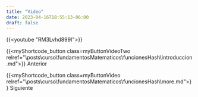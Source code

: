 ```yaml
---
title: "Video"
date: 2023-04-16T18:55:13-06:00
draft: false
---
```


{{<youtube "RM3Lvhd899I">}}

{{<myShortcode_button class=myButtonVideoTwo relref="\posts\curso\fundamentosMatematicos\funcionesHash\introduccion.md">}} Anterior

{{<myShortcode_button class=myButtonVideo relref="\posts\curso\fundamentosMatematicos\funcionesHash\more.md">}} Siguiente
